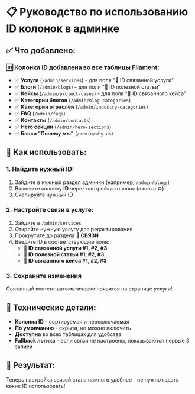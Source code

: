 # 📋 Руководство по использованию ID колонок в админке

## ✅ Что добавлено:

### 🆔 **Колонка ID** добавлена во все таблицы Filament:
- ✅ **Услуги** (`/admin/services`) - для поля "🔗 ID связанной услуги"
- ✅ **Блоги** (`/admin/blogs`) - для поля "📰 ID полезной статьи"
- ✅ **Кейсы** (`/admin/project-cases`) - для поля "💼 ID связанного кейса"
- ✅ **Категории блогов** (`/admin/blog-categories`)
- ✅ **Категории отраслей** (`/admin/industry-categories`)
- ✅ **FAQ** (`/admin/faqs`)
- ✅ **Контакты** (`/admin/contacts`)
- ✅ **Hero секции** (`/admin/hero-sections`)
- ✅ **Блоки "Почему мы"** (`/admin/why-us`)

## 🎯 **Как использовать:**

### **1. Найдите нужный ID:**
1. Зайдите в нужный раздел админки (например, `/admin/blogs`)
2. Включите колонку **ID** через настройки колонок (иконка ⚙️)
3. Скопируйте нужный ID

### **2. Настройте связи в услуге:**
1. Зайдите в `/admin/services`
2. Откройте нужную услугу для редактирования
3. Прокрутите до раздела **🔗 СВЯЗИ**
4. Введите ID в соответствующие поля:
   - **🔗 ID связанной услуги #1, #2, #3**
   - **📰 ID полезной статьи #1, #2, #3**
   - **💼 ID связанного кейса #1, #2, #3**

### **3. Сохраните изменения**
Связанный контент автоматически появится на странице услуги!

## 🔧 **Технические детали:**

- **Колонка ID** - сортируемая и переключаемая
- **По умолчанию** - скрыта, но можно включить
- **Доступна** во всех таблицах для удобства
- **Fallback логика** - если связи не настроены, показываются первые 3 записи

## 🎉 **Результат:**
Теперь настройка связей стала намного удобнее - не нужно гадать какие ID использовать!
